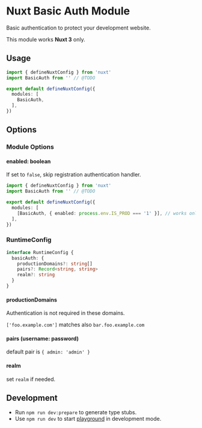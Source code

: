 # Nuxt Basic Auth Module

Basic authentication to protect your development website.

This module works **Nuxt 3** only.

## Usage

```nuxt.config.ts
import { defineNuxtConfig } from 'nuxt'
import BasicAuth from '' // @TODO

export default defineNuxtConfig({
  modules: [
    BasicAuth,
  ],
})
```

## Options

### Module Options

#### enabled: boolean

If set to `false`, skip registration authentication handler.

```nuxt.config.ts
import { defineNuxtConfig } from 'nuxt'
import BasicAuth from '' // @TODO

export default defineNuxtConfig({
  modules: [
    [BasicAuth, { enabled: process.env.IS_PROD === '1' }], // works only `IS_PROD=1`
  ],
})
```

### RuntimeConfig

```typescript
interface RuntimeConfig {
  basicAuth: {
    productionDomains?: string[]
    pairs?: Record<string, string>
    realm?: string
  }
}
```

#### productionDomains

Authentication is not required in these domains.

`['foo.example.com']` matches also `bar.foo.example.com`

#### pairs (username: password)

default pair is `{ admin: 'admin' }`

#### realm

set `realm` if needed.

## Development

- Run `npm run dev:prepare` to generate type stubs.
- Use `npm run dev` to start [playground](./playground) in development mode.
